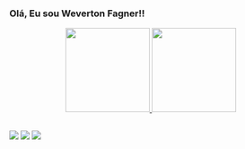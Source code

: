 ### Olá, Eu sou Weverton Fagner!!
<div align="center">
  <a href="https://github.com/wevertonfagner">
  <img height="150em" src="https://github-readme-stats.vercel.app/api?username=wevertonfagner&show_icons=true&theme=tokyonight&include_all_commits=true&count_private=true"/>
  <img height="150em" src="https://github-readme-stats.vercel.app/api/top-langs/?username=wevertonfagner&layout=compact&langs_count=7&theme=tokyonight"/>
</div>
  
  ##
 
<div> 
  <a href="https://www.instagram.com/wevertonfagner/" target="_blank"><img src="https://img.shields.io/badge/-Instagram-%23E4405F?style=for-the-badge&logo=instagram&logoColor=white" target="_blank"></a>
  <a href = "mailto:wevertoonfagneeer@gmail.com"><img src="https://img.shields.io/badge/Gmail-D14836?style=for-the-badge&logo=gmail&logoColor=white" target="_blank"></a>
  <a href="https://www.linkedin.com/in/weverton-fagner-7a3149222/" target="_blank"><img src="https://img.shields.io/badge/-LinkedIn-%230077B5?style=for-the-badge&logo=linkedin&logoColor=white" target="_blank"></a> 
 
